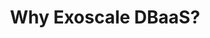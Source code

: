 ---
title: "Why Exoscale DBaaS?"
description: ""
cardImage: "/images/learning-path/kubernetes-icon.svg"
courses: 3
weight: 3
---